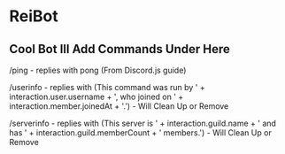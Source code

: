 # ReiBot

Cool Bot
Ill Add Commands Under Here
-------------------------------
/ping - replies with pong (From Discord.js guide)

/userinfo - replies with (This command was run by ' + interaction.user.username + ', who joined on ' + interaction.member.joinedAt + '.')
	- Will Clean Up or Remove

/serverinfo - replies with (This server is ' + interaction.guild.name + ' and has ' + interaction.guild.memberCount + ' members.')
	- Will Clean Up or Remove
